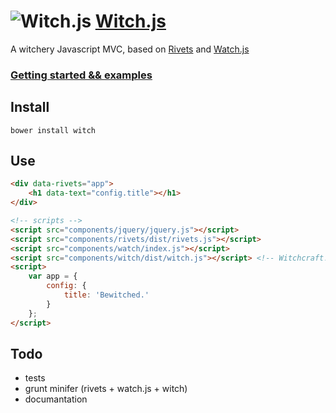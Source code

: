 ![Witch.js](http://eyy.github.io/witch/img/icon.png)&nbsp;[Witch.js](http://eyy.github.io/witch/)
=======

A witchery Javascript MVC, based on [Rivets](http://rivetsjs.com/) and [Watch.js](http://qix.github.io/watch.js/)

### [Getting started && examples](http://eyy.github.io/witch/)

Install
-------
`bower install witch`

Use
---
```html
<div data-rivets="app">
    <h1 data-text="config.title"></h1>
</div>

<!-- scripts -->
<script src="components/jquery/jquery.js"></script>
<script src="components/rivets/dist/rivets.js"></script>
<script src="components/watch/index.js"></script>
<script src="components/witch/dist/witch.js"></script> <!-- Witchcraft! -->
<script>
    var app = {
        config: {
            title: 'Bewitched.'
        }
    };
</script>
```

Todo
----
- tests
- grunt minifer (rivets + watch.js + witch)
- documantation
